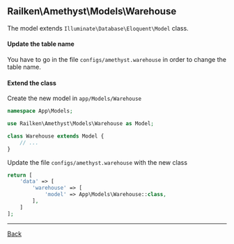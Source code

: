 ## Railken\Amethyst\Models\Warehouse

The model extends ```Illuminate\Database\Eloquent\Model``` class.

#### Update the table name
You have to go in the file `configs/amethyst.warehouse` in order to change the table name.

#### Extend the class

Create the new model in `app/Models/Warehouse`
```php
namespace App\Models;

use Railken\Amethyst\Models\Warehouse as Model;

class Warehouse extends Model {
	// ...
}
```
Update the file `configs/amethyst.warehouse` with the new class
```php
return [
    'data' => [
        'warehouse' => [
            'model' => App\Models\Warehouse::class,
        ],
    ]
];
```

---
[Back](index.md)